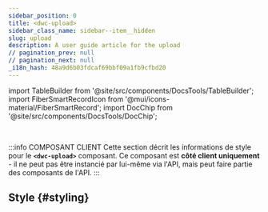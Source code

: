 ```yaml
---
sidebar_position: 0
title: <dwc-upload>
sidebar_class_name: sidebar--item__hidden
slug: upload
description: A user guide article for the upload
// pagination_prev: null
// pagination_next: null
_i18n_hash: 48a9d6b03fdcaf69bbf09a1fb9cfbd20
---
```

import TableBuilder from '@site/src/components/DocsTools/TableBuilder';
import FiberSmartRecordIcon from '@mui/icons-material/FiberSmartRecord';
import DocChip from '@site/src/components/DocsTools/DocChip';

<DocChip chip='shadow' />

<br />

:::info COMPOSANT CLIENT
Cette section décrit les informations de style pour le **`<dwc-upload>`** composant. Ce composant est **côté client uniquement** - il ne peut pas être instancié par lui-même via l'API, mais peut faire partie des composants de l'API.
:::

## Style {#styling}

<TableBuilder name="dwc-upload" clientComponent />
